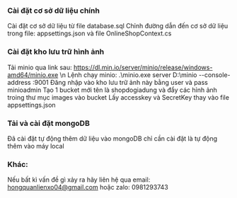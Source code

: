 ### Cài đặt cơ sở dữ liệu chính
Cài đặt cơ sở dữ liệu từ file database.sql 
Chỉnh đường dẫn đến cơ sở dữ liệu trong file: appsettings.json và file OnlineShopContext.cs
### Cài đặt kho lưu trữ hình ảnh
Tải minio qua link sau: https://dl.min.io/server/minio/release/windows-amd64/minio.exe \n
Lệnh chạy minio: .\minio.exe server D:\minio --console-address :9001
Đăng nhập vào kho lưu trữ ảnh này bằng user và pass minioadmin
Tạo 1 bucket mới tên là shopdogiadung và đẩy các hỉnh ảnh troing thư mục images vào bucket
Lấy accesskey và SecretKey thay vào file appsettings.json
### Tải và cài đặt mongoDB 
Đã cài đặt tự động thêm dữ liệu vào mongoDB chỉ cần cài đặt là tự động thêm vào máy local
### Khác:
Nếu bất kì vấn đề gì xảy ra hãy liên hệ qua email: hongquanlienxo04@gmail.com hoặc zalo: 0981293743


